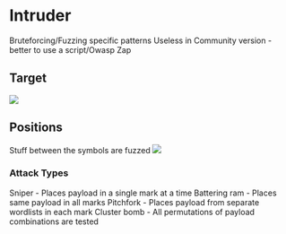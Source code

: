 # Intruder
Bruteforcing/Fuzzing specific patterns
Useless in Community version - better to use a script/Owasp Zap

## Target
![](IntruderTarget.png)

## Positions
Stuff between the symbols are fuzzed
![](IntruderPayload.png)
### Attack Types
Sniper - Places payload in a single mark at a time
Battering ram - Places same payload in all marks
Pitchfork - Places payload from separate wordlists in each mark
Cluster bomb - All permutations of payload combinations are tested